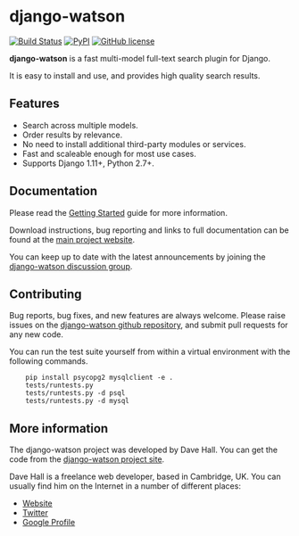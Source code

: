 django-watson
=============

[![Build Status](https://travis-ci.org/etianen/django-watson.svg?branch=master)](https://travis-ci.org/etianen/django-watson)
[![PyPI](https://img.shields.io/pypi/v/django-watson.svg)](https://pypi.python.org/pypi/django-watson)
[![GitHub license](https://img.shields.io/badge/license-New%20BSD-blue.svg)](https://raw.githubusercontent.com/etianen/django-watson/master/LICENSE)

**django-watson** is a fast multi-model full-text search plugin for Django.

It is easy to install and use, and provides high quality search results.


Features
--------

* Search across multiple models.
* Order results by relevance.
* No need to install additional third-party modules or services.
* Fast and scaleable enough for most use cases.
* Supports Django 1.11+, Python 2.7+.


Documentation
-------------

Please read the [Getting Started][] guide for more information.

[Getting Started]: https://github.com/etianen/django-watson/wiki
    "Getting started with django-watson"

Download instructions, bug reporting and links to full documentation can be
found at the [main project website][].

[main project website]: http://github.com/etianen/django-watson
    "django-watson on GitHub"

You can keep up to date with the latest announcements by joining the
[django-watson discussion group][].

[django-watson discussion group]: http://groups.google.com/group/django-watson
    "django-watson Google Group"


Contributing
------------
Bug reports, bug fixes, and new features are always welcome. Please raise issues on the
[django-watson github repository](https://github.com/etianen/django-watson/issues), and submit
pull requests for any new code.

You can run the test suite yourself from within a virtual environment with the following
commands.

```
    pip install psycopg2 mysqlclient -e .
    tests/runtests.py
    tests/runtests.py -d psql
    tests/runtests.py -d mysql
```

More information
----------------

The django-watson project was developed by Dave Hall. You can get the code
from the [django-watson project site][].

[django-watson project site]: http://github.com/etianen/django-watson
    "django-watson on GitHub"

Dave Hall is a freelance web developer, based in Cambridge, UK. You can usually
find him on the Internet in a number of different places:

*   [Website](http://www.etianen.com/ "Dave Hall's homepage")
*   [Twitter](http://twitter.com/etianen "Dave Hall on Twitter")
*   [Google Profile](http://www.google.com/profiles/david.etianen "Dave Hall's Google profile")
